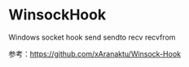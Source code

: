 # WinsockHook
Windows socket hook send sendto recv  recvfrom



参考：https://github.com/xAranaktu/Winsock-Hook





